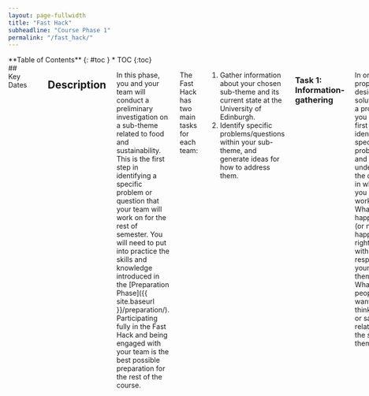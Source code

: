 ```yaml
---
layout: page-fullwidth
title: "Fast Hack"
subheadline: "Course Phase 1"
permalink: "/fast_hack/"
---
```

<div class="row">
<div class="medium-4 medium-push-8 columns" markdown="1">
<div class="panel radius" markdown="1">
**Table of Contents**
{: #toc }
*  TOC
{:toc}
</div>
</div><!-- /.medium-4.columns -->

<div class="medium-8 medium-pull-4 columns" markdown="1">
## Key Dates


<table class="lite-table">	
<tr>
<td><b>Fast Hack event</b></td>
<td>Beginning Wednesday January 27th, 2016</td>
</tr>
<tr>
<td><b>Team Presentations</b></td>
<td>Class time, Friday January 29th, 2016</td>
</tr>
<tr>
<td><b>Fast Hack individual report</b> (assignment R1)</td>
<td>due 16:00 Monday, February 8th, 2016</td>
</tr>
</table>




## Description

In this phase, you and your team will conduct a preliminary investigation on a sub-theme related to food and sustainability. This is the first step in identifying a specific problem or question that your team will work on for the rest of semester. You will need to put into practice the skills and knowledge introduced in the [Preparation Phase]({{ site.baseurl }}/preparation/). Participating fully in the Fast Hack and being engaged with your team is the best possible preparation for the rest of the course. 

The Fast Hack has two main tasks for each team:

1. Gather information about your chosen sub-theme and its current state at the University of Edinburgh.
2. Identify specific problems/questions within your sub-theme, and generate ideas for how to address them.

### Task 1: Information-gathering

In order to propose a design-led solution to a problem, you must first identify a specific problem, and understand the context in which you are working. What is happening (or not happening) right now with respect to your sub-theme? What do people want, think, do, or say in relation to the sub-theme? 

During the Fast Hack, you are a detective. Just as a detective must go to places and speak to people in order to understand "what happened" and why, you must leave the classroom and spend time in the University community to understand what's happening (and why) on your chosen sub-theme. While you and your team members will already have experiences around food and sustainability at the University, it is very important not to **only** rely on your team's pre-existing ideas. Try to look at familiar things with "fresh eyes", as though you were visiting an unknown place or culture. Question things that seem given, or obvious.

Although we have identified a number of Food and Sustainability [sub-themes]({{ site.baseurl }}/project_overview),  each of these is still pretty broad. Your team will need to think about your interest and priorities within your chosen sub-theme. You will need to plan:

* Where to go during the Fast Hack
* Who to talk to &mdash; may be teams, individuals, organisations
* What you want to find out (types of information to collect)
* Practicalities: any equipment needed, staying in touch on the day, storing information... 

At the same time as planning how to use your time, you should be ready to follow up on interesting, unexpected things you might stumble across during your investigation.

Some starting information for the Fast Hack is available here:

* [Local Food and Sustainability initiatives]({{ site.baseurl }}/initiatives)
* [Existing datasets]({{ site.baseurl }}/datasets)
* [Reading List]({{ site.baseurl }}/reading_list)


### Task 2: Identify problems and generate ideas

Once you have some done some information-gathering from relevant locations and
people, you can start to identify specific problem areas. What are smaller
challenges, within the sub-theme, to which you might be able to design a
proof-of-concept solution? At this stage, your team does not have to (and
**should not**) choose only one problem and solution. You should show that you
have identified several possible problems and solutions, based on the Fast
Hack.

At this stage, you do not need to have worked out all the details of an idea,
and do not need to worry about financial viability or building anything. Focus
on generating and communicating ideas that could potentially help solve your
identified problem. What would you do, and why? What impact might this idea
have on food and sustainability?


## Your Presentation

We're asking your presentation to address three questions, using as many forms
of information as you can reasonably collect during the Fast Hack:

* What is the current state of your food and sustainability sub-theme at the University? Where are we starting from&mdash;what is happening (or not happening) right now?

* What are some of the specific food and sustainability problems you might be able to address, within this sub-theme?

* What are some possible ideas for addressing each problem (i.e. improving some aspect of food-related sustainability)?

In the presentation, your team needs to be able to explain what information
you collected (and/or looked up), what kind of information it is, and how the
answers to your three questions (current state, possible problems, possible
ideas) are based on your Fast Hack information. Be ready to explain how,
where, and when you collected this information.

You are encouraged to make your presentations visual&mdash;use photos,
drawings, videos, animations, graphs, maps (etc) to help communicate about the
information you collected, and your design ideas.


## By the End of this Phase

You should have started your summative individual report (due early in next
phase) including commenting specifically on your contribution to the Fast Hack
ideas and presentation.

Your team should have created a presentation of the information gathered in
Fast Hack, and your initial ideas, and be able to clearly explain what you
have done so far and why.

Your team should have stored any collected data in accordance with approved
DDS and university data management and privacy requirements.


## Learning Outcomes for this Phase

<!-- * [LO1: Interventions]({{ site.baseurl }}/learning_outcomes#interventions) -->
* [LO2: Data]({{ site.baseurl }}/learning_outcomes#data)
* [LO3: Communication]({{ site.baseurl }}/learning_outcomes#communication)
* [LO4: Professionalism]({{ site.baseurl }}/learning_outcomes#professionalism)

</div>
</div>
